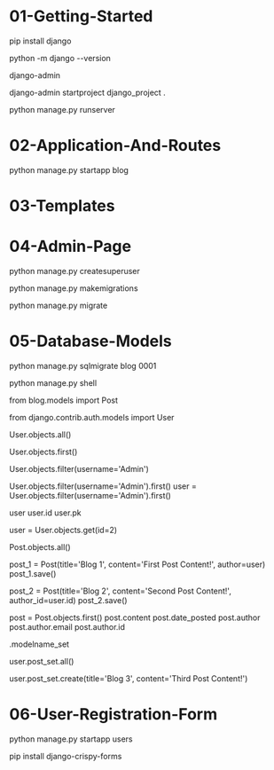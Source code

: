 # 01-Getting-Started

pip install django

python -m django --version

django-admin

django-admin startproject django_project .

python manage.py runserver


# 02-Application-And-Routes

python manage.py startapp blog


# 03-Templates

# 04-Admin-Page

python manage.py createsuperuser

python manage.py makemigrations

python manage.py migrate

# 05-Database-Models

python manage.py sqlmigrate blog 0001

python manage.py shell

from blog.models import Post

from django.contrib.auth.models import User

User.objects.all()

User.objects.first()

User.objects.filter(username='Admin')

User.objects.filter(username='Admin').first()
user = User.objects.filter(username='Admin').first()

user
user.id
user.pk

user = User.objects.get(id=2)


Post.objects.all()

post_1 = Post(title='Blog 1', content='First Post Content!', author=user)
post_1.save()

post_2 = Post(title='Blog 2', content='Second Post Content!', author_id=user.id)
post_2.save()

post = Post.objects.first()
post.content
post.date_posted
post.author
post.author.email
post.author.id

.modelname_set

user.post_set.all()

user.post_set.create(title='Blog 3', content='Third Post Content!')

# 06-User-Registration-Form

python manage.py startapp users

pip install django-crispy-forms